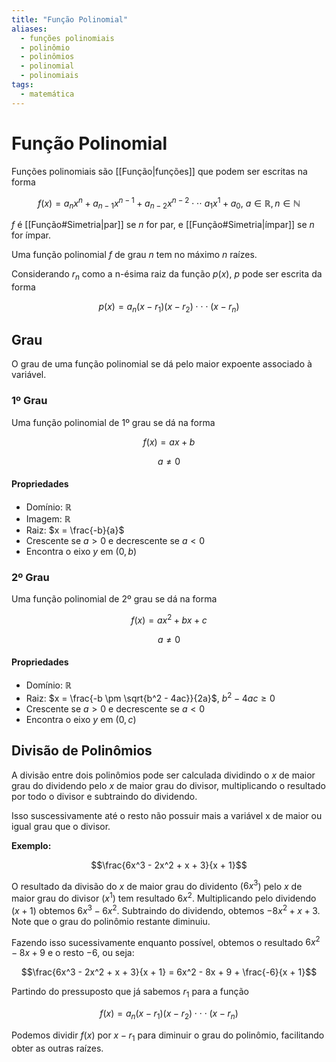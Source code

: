 ```yaml
---
title: "Função Polinomial"
aliases:
  - funções polinomiais
  - polinômio
  - polinômios
  - polinomial
  - polinomiais
tags:
  - matemática
---
```


# Função Polinomial

Funções polinomiais são [[Função|funções]] que podem ser escritas na forma

$$f(x) = a_nx^n + a_{n-1}x^{n-1} + a_{n-2}x^{n-2} \cdot \cdot \cdot \ a_1x^1 + a_0, \ a \in \mathbb{R}, n\in \mathbb{N}$$

$f$ é [[Função#Simetria|par]] se $n$ for par, e [[Função#Simetria|ímpar]] se $n$ for ímpar.

Uma função polinomial $f$ de grau $n$ tem no máximo $n$ raízes.

Considerando $r_n$ como a n-ésima raiz da função $p(x)$, $p$ pode ser escrita da forma

$$
p(x) = a_n (x - r_1) (x - r_2) \cdot \cdot \cdot (x - r_n)
$$

## Grau

O grau de uma função polinomial se dá pelo maior expoente associado à variável.

### 1º Grau

Uma função polinomial de 1º grau se dá na forma

$$f(x) = ax + b$$

$$a \neq 0$$

#### Propriedades

- Domínio: $\mathbb{R}$
- Imagem: $\mathbb{R}$
- Raiz: $x = \frac{-b}{a}$
- Crescente se $a > 0$ e decrescente se $a < 0$
- Encontra o eixo $y$ em $(0, b)$

### 2º Grau

Uma função polinomial de 2º grau se dá na forma

$$f(x) = ax^2 + bx + c$$

$$a \neq 0$$

#### Propriedades

- Domínio: $\mathbb{R}$
- Raiz: $x = \frac{-b \pm \sqrt{b^2 - 4ac}}{2a}$, $b^2 - 4ac \geq 0$
- Crescente se $a > 0$ e decrescente se $a < 0$
- Encontra o eixo $y$ em $(0, c)$

## Divisão de Polinômios

A divisão entre dois polinômios pode ser calculada dividindo o $x$ de maior grau do dividendo pelo $x$ de maior grau do divisor, multiplicando o resultado por todo o divisor e subtraindo do dividendo.

Isso suscessivamente até o resto não possuir mais a variável x de maior ou igual grau que o divisor.

**Exemplo:**

$$\frac{6x^3 - 2x^2 + x + 3}{x + 1}$$

O resultado da divisão do $x$ de maior grau do dividento ($6x^3$) pelo $x$ de maior grau do divisor ($x^1$) tem resultado $6x^2$. Multiplicando pelo dividendo ($x + 1$) obtemos $6x^3 - 6x^2$. Subtraindo do dividendo, obtemos $-8x^2 + x + 3$. Note que o grau do polinômio restante diminuiu.

Fazendo isso sucessivamente enquanto possível, obtemos o resultado $6x^2 - 8x + 9$ e o resto $-6$, ou seja:

$$\frac{6x^3 - 2x^2 + x + 3}{x + 1} = 6x^2 - 8x + 9 + \frac{-6}{x + 1}$$

Partindo do pressuposto que já sabemos $r_1$ para a função

$$f(x) = a_n (x - r_1) (x - r_2) \cdot \cdot \cdot (x - r_n)$$

Podemos dividir $f(x)$ por $x - r_1$ para diminuir o grau do polinômio, facilitando obter as outras raízes.
